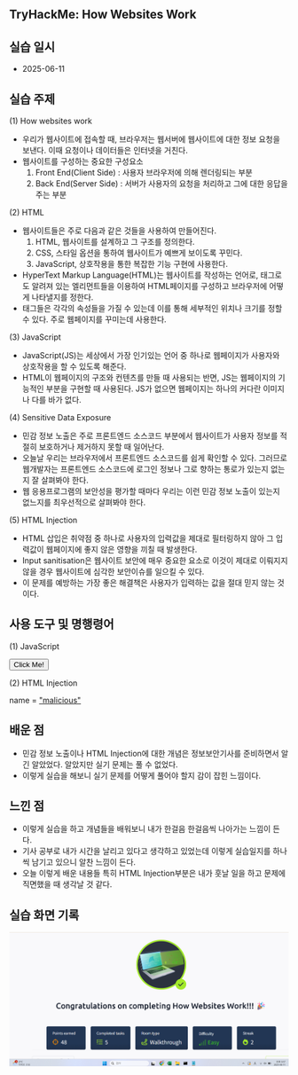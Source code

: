 ## TryHackMe: How Websites Work

## 실습 일시
 - 2025-06-11


## 실습 주제
(1) How websites work
 - 우리가 웹사이트에 접속할 때, 브라우저는 웹서버에 웹사이트에 대한 정보 요청을 보낸다. 이때 요청이나 데이터들은 인터넷을 거친다.
 - 웹사이트를 구성하는 중요한 구성요소
   1) Front End(Client Side) : 사용자 브라우저에 의해 렌더링되는 부분
   2) Back End(Server Side) : 서버가 사용자의 요청을 처리하고 그에 대한 응답을 주는 부분

(2) HTML
 - 웹사이트들은 주로 다음과 같은 것들을 사용하여 만들어진다.
   1) HTML, 웹사이트를 설계하고 그 구조를 정의한다.
   2) CSS, 스타일 옵션을 통하여 웹사이트가 예쁘게 보이도록 꾸민다.
   3) JavaScript, 상호작용을 통한 복잡한 기능 구현에 사용한다.
 - HyperText Markup Language(HTML)는 웹사이트를 작성하는 언어로, 태그로도 알려져 있는 엘리먼트들을 이용하여 HTML페이지를 구성하고 브라우저에 어떻게 나타낼지를 정한다.
 - 태그들은 각각의 속성들을 가질 수 있는데 이를 통해 세부적인 위치나 크기를 정할 수 있다. 주로 웹페이지를 꾸미는데 사용한다.

(3) JavaScript
 - JavaScript(JS)는 세상에서 가장 인기있는 언어 중 하나로 웹페이지가 사용자와 상호작용을 할 수 있도록 해준다.
 - HTML이 웹페이지의 구조와 컨텐츠를 만들 때 사용되는 반면, JS는 웹페이지의 기능적인 부분을 구현할 때 사용된다. JS가 없으면 웹페이지는 하나의 커다란 이미지나 다를 바가 없다. 

(4) Sensitive Data Exposure
 - 민감 정보 노출은 주로 프론트엔드 소스코드 부분에서 웹사이트가 사용자 정보를 적절히 보호하거나 제거하지 못할 때 일어난다.
 - 오늘날 우리는 브라우저에서 프론트엔드 소스코드를 쉽게 확인할 수 있다. 그러므로 웹개발자는 프론트엔드 소스코드에 로그인 정보나 그로 향하는 통로가 있는지 없는지 잘 살펴봐야 한다.
 - 웹 응용프로그램의 보안성을 평가할 때마다 우리는 이런 민감 정보 노출이 있는지 없느지를 최우선적으로 살펴봐야 한다.

(5) HTML Injection
 - HTML 삽입은 취약점 중 하나로 사용자의 입력값을 제대로 필터링하지 않아 그 입력값이 웹페이지에 좋지 않은 영향을 끼칠 때 발생한다.
 - Input sanitisation은 웹사이트 보안에 매우 중요한 요소로 이것이 제대로 이뤄지지 않을 경우 웹사이트에 심각한 보안이슈를 일으킬 수 있다.
 - 이 문제를 예방하는 가장 좋은 해결책은 사용자가 입력하는 값을 절대 믿지 않는 것이다. 


## 사용 도구 및 명행령어   
(1) JavaScript
   <script type = "text/javascript">
     document.getElementById("demo").innerHTML = "Hack the Planet";
   </script>
   <button onclick = 'document.getElementbyId("demo").innerHTML = "Button Clicked";'>
     Click Me!
   </button>

(2) HTML Injection
   <script>
     function sayHi() {
       const name = document.getElementById('name').value
       document.getElementById("welcome-msg").innerHTML = "Welcome" + name
       setTimeout(checkAnswer, 100)
     }
   </script>
   
   name = <a href = "http://hacker.com">"malicious"</a>

 
## 배운 점
 - 민감 정보 노출이나 HTML Injection에 대한 개념은 정보보안기사를 준비하면서 알긴 알았었다. 알았지만 실기 문제는 풀 수 없었다.
 - 이렇게 실습을 해보니 실기 문제를 어떻게 풀어야 할지 감이 잡힌 느낌이다.


## 느낀 점
 - 이렇게 실습을 하고 개념들을 배워보니 내가 한걸음 한걸음씩 나아가는 느낌이 든다.
 - 기사 공부로 내가 시간을 날리고 있다고 생각하고 있었는데 이렇게 실습일지를 하나씩 남기고 있으니 알찬 느낌이 든다.
 - 오늘 이렇게 배운 내용들 특히 HTML Injection부분은 내가 훗날 일을 하고 문제에 직면했을 때 생각날 것 같다.


## 실습 화면 기록
![실습 결과](images/How_Websites_Work.png)
